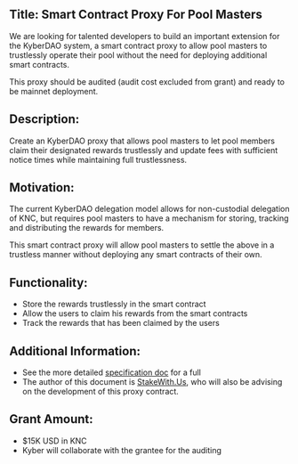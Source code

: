 ## Title: Smart Contract Proxy For Pool Masters

We are looking for talented developers to build an important extension for the KyberDAO system, a smart contract proxy to allow pool masters to trustlessly operate their pool without the need for deploying additional smart contracts.

This proxy should be audited (audit cost excluded from grant) and ready to be mainnet deployment.

## Description:

Create an KyberDAO proxy that allows pool masters to let pool members claim their designated rewards trustlessly and update fees with sufficient notice times while maintaining full trustlessness.

## Motivation:

The current KyberDAO delegation model allows for non-custodial delegation of KNC, but requires pool masters to have a mechanism for storing, tracking and distributing the rewards for members. 

This smart contract proxy will allow pool masters to settle the above in a trustless manner without deploying any smart contracts of their own.

## Functionality:

- Store the rewards trustlessly in the smart contract
- Allow the users to claim his rewards from the smart contracts
- Track the rewards that has been claimed by the users

## Additional Information:

- See the more detailed [specification doc](https://docs.google.com/document/d/1kKH2RXZDffyLrqORynMNAJ3TJb9Yb2fNYKaNkybZ9E4/edit) for a full 
- The author of this document is [StakeWith.Us](stakewith.us), who will also be advising on the development of this proxy contract. 

## Grant Amount:

- $15K USD in KNC
- Kyber will collaborate with the grantee for the auditing